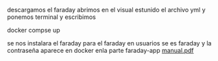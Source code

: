 descargamos el faraday abrimos en el visual estunido el archivo yml y ponemos terminal y escribimos 


docker compse up


se nos instalara el faraday para el faraday en usuarios se es faraday y la contraseña aparece en docker enla parte faraday-app
[manual.pdf](https://github.com/user-attachments/files/18424763/manual.pdf)
